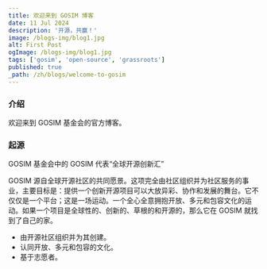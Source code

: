 ```yaml
---
title: 欢迎来到 GOSIM 博客
date: 11 Jul 2024
description: '开源，共赢！'
image: /blogs-img/blog1.jpg
alt: First Post
ogImage: /blogs-img/blog1.jpg
tags: ['gosim', 'open-source', 'grassroots']
published: true
_path: /zh/blogs/welcome-to-gosim
---
```


### 介绍

欢迎来到 GOSIM 基金会的官方博客。

### 起源

GOSIM 基金会中的 GOSIM 代表“全球开源创新汇”

‍GOSIM 源自全球开源社区的共同愿景。这项完全由社区组织并为社区服务的事业，主要目标是：提供一个创新开源项目可以大放异彩、协作和发展的舞台。它不仅仅是一个平台；这是一场运动。一个全心全意拥抱开放、多元和包容文化的运动。如果一个项目是全球性的、创新的、草根的和开源的，那么它在 GOSIM 就找到了自己的家。

* 由开源社区组织并为其创建。
* 认同开放、多元和包容的文化。
* 基于志愿者。
